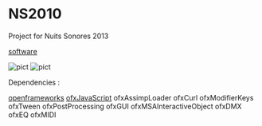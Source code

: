 NS2010
======

Project for Nuits Sonores 2013

[software](https://dl.dropboxusercontent.com/u/817108/apps/NS2013.zip "Download software")

![pict](https://fbcdn-sphotos-h-a.akamaihd.net/hphotos-ak-prn1/923552_10151425694493596_935523540_n.jpg "pic")
![pict](https://dl.dropboxusercontent.com/u/817108/lazerlazer/interface.png "pic")


Dependencies : 


[openframeworks](http://openframeworks.cc/ "openframeworks")
[ofxJavaScript](https://code.google.com/p/ofxjavascript/ "ofxJavascript")
ofxAssimpLoader
ofxCurl
ofxModifierKeys
ofxTween
ofxPostProcessing
ofxGUI
ofxMSAInteractiveObject
ofxDMX
ofxEQ
ofxMIDI

